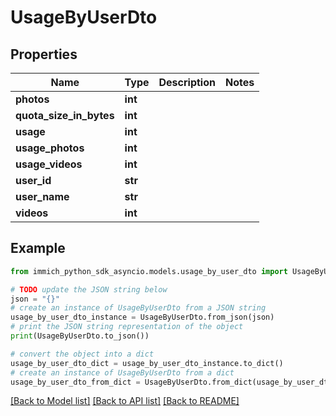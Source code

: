 # UsageByUserDto


## Properties

Name | Type | Description | Notes
------------ | ------------- | ------------- | -------------
**photos** | **int** |  | 
**quota_size_in_bytes** | **int** |  | 
**usage** | **int** |  | 
**usage_photos** | **int** |  | 
**usage_videos** | **int** |  | 
**user_id** | **str** |  | 
**user_name** | **str** |  | 
**videos** | **int** |  | 

## Example

```python
from immich_python_sdk_asyncio.models.usage_by_user_dto import UsageByUserDto

# TODO update the JSON string below
json = "{}"
# create an instance of UsageByUserDto from a JSON string
usage_by_user_dto_instance = UsageByUserDto.from_json(json)
# print the JSON string representation of the object
print(UsageByUserDto.to_json())

# convert the object into a dict
usage_by_user_dto_dict = usage_by_user_dto_instance.to_dict()
# create an instance of UsageByUserDto from a dict
usage_by_user_dto_from_dict = UsageByUserDto.from_dict(usage_by_user_dto_dict)
```
[[Back to Model list]](../README.md#documentation-for-models) [[Back to API list]](../README.md#documentation-for-api-endpoints) [[Back to README]](../README.md)


